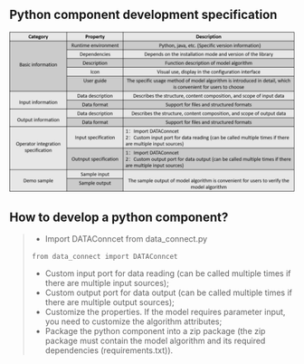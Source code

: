 
## Python component development specification

![img.png](img.png)

## How to develop a python component?

> *  Import DATAConncet from data_connect.py
> ```
> from data_connect import DATAConncet
> ```
> * Custom input port for data reading (can be called multiple times if there are multiple input sources);
> * Custom output port for data output (can be called multiple times if there are multiple output sources);
> * Customize the properties. If the model requires parameter input, you need to customize the algorithm attributes;
> * Package the python component into a zip package (the zip package must contain the model algorithm and its required dependencies (requirements.txt)).
